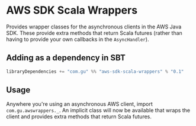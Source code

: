 AWS SDK Scala Wrappers
======================

Provides wrapper classes for the asynchronous clients in the AWS Java
SDK. These provide extra methods that return Scala futures (rather than having
to provide your own callbacks in the `AsyncHandler`).

## Adding as a dependency in SBT

```scala
libraryDependencies += "com.gu" %% "aws-sdk-scala-wrappers" % "0.1"
```

## Usage

Anywhere you're using an asynchronous AWS client, import
`com.gu.awswrappers._`. An implicit class will now be available that wraps the
client and provides extra methods that return Scala futures.
